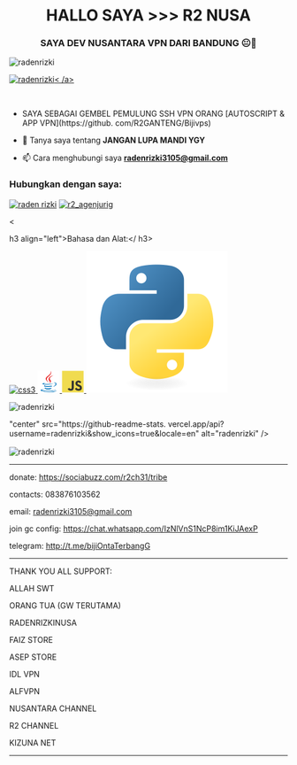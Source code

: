 <h1 align="center">HALLO SAYA >>> R2 NUSA</h1>
<h3 align="center">SAYA DEV NUSANTARA VPN DARI BANDUNG 😐🗿</h3>

<p align="left"> <img src ="https://komarev.com/ghpvc/?username=radenrizki&label=Profile%20views&color=0e75b6&style=flat" alt="radenrizki" /> </p>

<p align="left"> <a href="https ://github.com/ryo-ma/github-profile-trophy"><img src="https://github-profile-trophy.vercel.app/?username=radenrizki" alt="radenrizki" />< /a> </p>

<p align="left"> <a href="https://twitter.com/" target="blank"><img src="https://img.shields.io/ twitter/follow/?logo=twitter&style=for-the-badge" alt="" /></a> </p>

- SAYA SEBAGAI GEMBEL PEMULUNG SSH VPN ORANG [AUTOSCRIPT & APP VPN](https://github. com/R2GANTENG/Bijivps)

- 💬 Tanya saya tentang **JANGAN LUPA MANDI YGY**

- 📫 Cara menghubungi saya **radenrizki3105@gmail.com**

<h3 align="left">Hubungkan dengan saya:</h3>
<p align="left">
<a href="https://fb.com/raden rizki" target="blank"><img align="center" src="https://raw.githubusercontent.com/ rahuldkjain/github-profile-readme-generator/master/src/images/icons/Social/facebook.svg" alt="raden rizki" height="30" width="40" /></a> <a href
= "https://instagram.com/r2_agenjurig" target="blank"><img align="center" src="https://raw.githubusercontent.com/rahuldkjain/github-profile-readme-generator/master/src /images/icons/Social/instagram.svg" alt="r2_agenjurig" height="30" width="40" /></a> </p>
<

h3 align="left">Bahasa dan Alat:</ h3>
<p align="kiri"> <a href="https://www.w3schools.com/css/" target="_blank" rel="noreferrer"> <img src="https://raw. githubusercontent.com/devicons/devicon/master/icons/css3/css3-original-wordmark.svg" alt="css3" width="40" height="40"/> </a> <a href="https: //www.java.com" target="_blank" rel="noreferrer"> <img src="https://raw.githubusercontent.com/devicons/devicon/master/icons/java/java-original.svg" alt="java" width="40" height="40"/> </a> <a href="https://developer.mozilla.org/en-US/docs/Web/JavaScript" target="_blank " rel="noreferrer"> <img src="https://raw.githubusercontent.com/devicons/devicon/master/icons/javascript/javascript-original.svg" alt="javascript" width="40" height="40"/> </a> <a href="https://www. python.org" target="_blank" rel="noreferrer"> <img src="https://raw.githubusercontent.com/devicons/devicon/master/icons/python/python-original.svg" alt="python " lebar = "40" tinggi = "40"/> </a> </p>

<p><img align = "kiri" src = "https://github-readme-stats.vercel.app/api/ top-langs?username=radenrizki&show_icons=true&locale=en&layout=compact" alt="radenrizki" /></p> <p> <img align=

"center" src="https://github-readme-stats. vercel.app/api?username=radenrizki&show_icons=true&locale=en" alt="radenrizki" /></p>

<p><img align="center" src="https://github-readme-streak-stats.herokuapp.com/?user=radenrizki&" alt="radenrizki" /></p>

__________________________________________
donate: https://sociabuzz.com/r2ch31/tribe

contacts: 083876103562

email: radenrizki3105@gmail.com

join gc config: https://chat.whatsapp.com/IzNlVnS1NcP8im1KiJAexP

telegram: http://t.me/bijiOntaTerbangG
__________________________________________

THANK YOU ALL SUPPORT:

ALLAH SWT

ORANG TUA (GW TERUTAMA)

RADENRIZKINUSA

FAIZ STORE

ASEP STORE

IDL VPN

ALFVPN 

NUSANTARA CHANNEL

R2 CHANNEL

KIZUNA NET

__________________________________________


<!---
R2GANTENG/R2GANTENG is a ✨ special ✨ repository because its `README.md` (this file) appears on your GitHub profile.
You can click the Preview link to take a look at your changes.
--->
